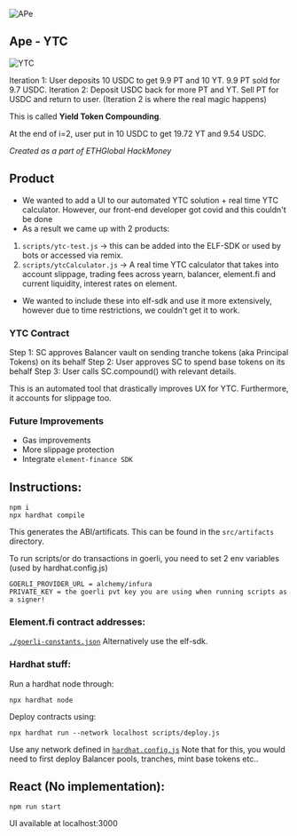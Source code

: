 ![APe]("./images/ape.png")
## Ape - YTC

![YTC]("./images/ytc-representation.jpg")

Iteration 1: User deposits 10 USDC to get 9.9 PT and 10 YT. 9.9 PT sold for 9.7 USDC. 
Iteration 2: Deposit USDC back for more PT and YT. Sell PT for USDC and return to user.
(Iteration 2 is where the real magic happens)

This is called **Yield Token Compounding**.

At the end of i=2, user put in 10 USDC to get 19.72 YT and 9.54 USDC.

*Created as a part of ETHGlobal HackMoney*

## Product
* We wanted to add a UI to our automated YTC solution + real time YTC calculator. However, our front-end developer got covid and this couldn't be done
* As a result we came up with 2 products:
1. `scripts/ytc-test.js` -> this can be added into the ELF-SDK or used by bots or accessed via remix.
2. `scripts/ytcCalculator.js` -> A real time YTC calculator that takes into account slippage, trading fees across yearn, balancer, element.fi and current liquidity, interest rates on element.

* We wanted to include these into elf-sdk and use it more extensively, however due to time restrictions, we couldn't get it to work.

### YTC Contract
Step 1: SC approves Balancer vault on sending tranche tokens (aka Principal Tokens) on its behalf
Step 2: User approves SC to spend base tokens on its behalf
Step 3: User calls SC.compound() with relevant details.

This is an automated tool that drastically improves UX for YTC. Furthermore, it accounts for slippage too.

### Future Improvements
* Gas improvements
* More slippage protection
* Integrate `element-finance SDK`

## Instructions:
```
npm i
npx hardhat compile
```

This generates the ABI/artificats. This can be found in the `src/artifacts` directory.


To run scripts/or do transactions in goerli, you need to set 2 env variables (used by hardhat.config.js)
```
GOERLI_PROVIDER_URL = alchemy/infura
PRIVATE_KEY = the goerli pvt key you are using when running scripts as a signer!
```

### Element.fi contract addresses:
[`./goerli-constants.json`](./goerli-constants.json)
Alternatively use the elf-sdk.

### Hardhat stuff:
Run a hardhat node through:
```
npx hardhat node
```

Deploy contracts using:
```
npx hardhat run --network localhost scripts/deploy.js
```
Use any network defined in [`hardhat.config.js`](./hardhat.config.js)
Note that for this, you would need to first deploy Balancer pools, tranches, mint base tokens etc..

## React (No implementation):
```
npm run start
```
UI available at localhost:3000

